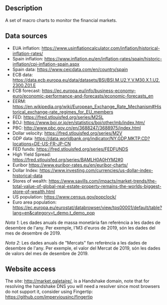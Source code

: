 ## Description

A set of macro charts to monitor the financial markets.

## Data sources

* EUA inflation: https://www.usinflationcalculator.com/inflation/historical-inflation-rates/
* Spain inflation: https://www.inflation.eu/en/inflation-rates/spain/historic-inflation/cpi-inflation-spain.aspx
* Spain data:	https://www.ceicdata.com/en/country/spain
* ECB data:	https://data.ecb.europa.eu/data/datasets/BSI/BSI.M.U2.Y.V.M30.X.1.U2.2300.Z01.E
* ECB forecast: https://ec.europa.eu/info/business-economy-euro/economic-performance-and-forecasts/economic-forecasts_en
* EERM: https://en.wikipedia.org/wiki/European_Exchange_Rate_Mechanism#Historical_exchange-rate_regimes_for_EU_members
* FED: https://fred.stlouisfed.org/series/M2SL
* BOJ: https://www.boj.or.jp/en/statistics/boj/other/mb/index.htm/
* PBC: http://www.pbc.gov.cn/en/3688247/3688975/index.html
* Dollar velocity: https://fred.stlouisfed.org/series/M2V
* GDP data: https://data.worldbank.org/indicator/NY.GDP.MKTP.CD?locations=DE-US-FR-JP-CN
* FED funds:	https://fred.stlouisfed.org/series/FEDFUNDS
* High Yield Spread: https://fred.stlouisfed.org/series/BAMLH0A0HYM2#0
* Euribor	https://www.euribor-rates.eu/en/euribor-charts/
* Dollar Index: https://www.investing.com/currencies/us-dollar-index-historical-data
* Stores of wealth: https://www.savills.com/impacts/market-trends/the-total-value-of-global-real-estate-property-remains-the-worlds-biggest-store-of-wealth.html
* US population: https://www.census.gov/popclock/
* Euro area population: https://ec.europa.eu/eurostat/databrowser/view/tps00001/default/table?lang=en&category=t_demo.t_demo_pop

_Nota 1_: Les dades anuals de massa monetària fan referència a les dades de desembre de l'any. Per exemple, l'M3 d'euros de 2019, són les dades del mes de desembre de 2019.

_Nota 2_: Les dades anuals de "Mercats" fan referència a les dades de desembre de l'any. Per exemple, el valor del Mercat de 2019, són les dades de valors del mes de desembre de 2019.

## Website access

The site: http://market.galetaire/, is a Handshake domain, note that for resolving the handshake DNS you will need a resolver since most browsers do not support it, consider using Fingertip: https://github.com/imperviousinc/fingertip
